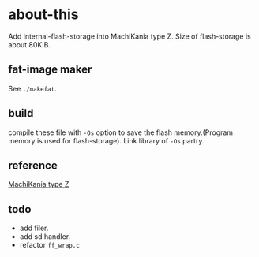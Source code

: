 # about-this
Add internal-flash-storage into MachiKania type Z.
Size of flash-storage is about 80KiB.

## fat-image maker
See `./makefat`.

## build
compile these file with `-Os` option to save the flash memory.(Program memory is used for flash-storage). Link library of `-Os` partry.

## reference
[MachiKania type Z](http://www.ze.em-net.ne.jp/~kenken/machikania/typez.html)

## todo 
- add filer.
- add sd handler.
- refactor `ff_wrap.c`
